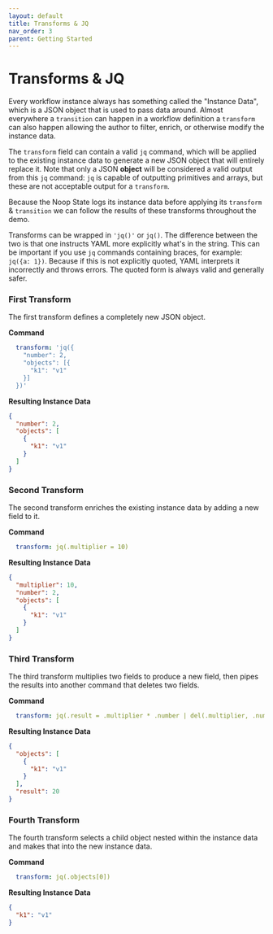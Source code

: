 ```yaml
---
layout: default
title: Transforms & JQ
nav_order: 3
parent: Getting Started
---
```


# Transforms & JQ

Every workflow instance always has something called the "Instance Data", which is a JSON object that is used to pass data around. Almost everywhere a `transition` can happen in a workflow definition a `transform` can also happen allowing the author to filter, enrich, or otherwise modify the instance data.

The `transform` field can contain a valid `jq` command, which will be applied to the existing instance data to generate a new JSON object that will entirely replace it. Note that only a JSON **object** will be considered a valid output from this `jq` command: `jq` is capable of outputting primitives and arrays, but these are not acceptable output for a `transform`. 

Because the Noop State logs its instance data before applying its `transform` & `transition` we can follow the results of these transforms throughout the demo.

Transforms can be wrapped in `'jq()'` or `jq()`. The difference between the two is that one instructs YAML more explicitly what's in the string. This can be important if you use `jq` commands containing braces, for example: `jq({a: 1})`. Because if this is not explicitly quoted, YAML interprets it incorrectly and throws errors. The quoted form is always valid and generally safer.

### First Transform

The first transform defines a completely new JSON object.

**Command**

```yaml
  transform: 'jq({
    "number": 2,
    "objects": [{
      "k1": "v1"
    }]
  })'
```

**Resulting Instance Data**

```json
{
  "number": 2,
  "objects": [
    {
      "k1": "v1"
    }
  ]
}
```

### Second Transform

The second transform enriches the existing instance data by adding a new field to it.

**Command**

```yaml
  transform: jq(.multiplier = 10)
```

**Resulting Instance Data**

```json
{
  "multiplier": 10,
  "number": 2,
  "objects": [
    {
      "k1": "v1"
    }
  ]
}
```

### Third Transform 

The third transform multiplies two fields to produce a new field, then pipes the results into another command that deletes two fields.

**Command**

```yaml
  transform: jq(.result = .multiplier * .number | del(.multiplier, .number))
```

**Resulting Instance Data**

```json
{
  "objects": [
    {
      "k1": "v1"
    }
  ],
  "result": 20
}
```

### Fourth Transform

The fourth transform selects a child object nested within the instance data and makes that into the new instance data.

**Command**

```yaml
  transform: jq(.objects[0])
```

**Resulting Instance Data**

```json
{
  "k1": "v1"
}
```

